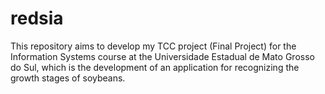 # redsia
This repository aims to develop my TCC project (Final Project) for the Information Systems course at the Universidade Estadual de Mato Grosso do Sul, which is the development of an application for recognizing the growth stages of soybeans.
